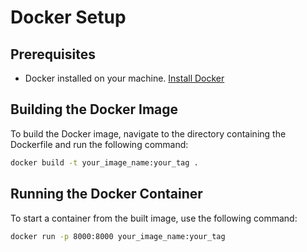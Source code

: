 # Docker Setup
## Prerequisites

- Docker installed on your machine. [Install Docker](https://docs.docker.com/get-docker/)

## Building the Docker Image

To build the Docker image, navigate to the directory containing the Dockerfile and run the following command:

```bash
docker build -t your_image_name:your_tag .
```
## Running the Docker Container

To start a container from the built image, use the following command:

```bash
docker run -p 8000:8000 your_image_name:your_tag

